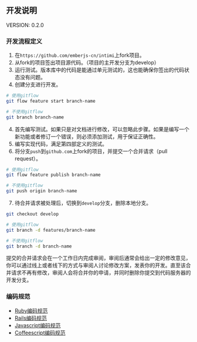 ## 开发说明

VERSION: 0.2.0

### 开发流程定义

1. 在`https://github.com/emberjs-cn/intimi`上fork项目。
1. 从fork的项目签出项目源代码。（项目的主开发分支为develop）
1. 运行测试。版本库中的代码是能通过单元测试的，这也能确保你签出的代码状态没有问题。
1. 创建分支进行开发。

  ```bash
  # 使用gitflow
  git flow feature start branch-name

  # 不使用gitflow
  git branch branch-name
  ```

4. 首先编写测试。如果只是对文档进行修改，可以忽略此步骤。如果是编写一个新功能或者修订一个错误，则必须添加测试，用于保证正确性。
5. 编写实现代码，满足第四部定义的测试。
6. 将分支`push`到`github.com`上fork的项目，并提交一个合并请求（pull
   request）。

  ```bash
  # 使用gitflow
  git flow feature publish branch-name

  # 不使用gitflow
  git push origin branch-name
  ```

7. 待合并请求被处理后，切换到`develop`分支，删除本地分支。

  ```bash
  git checkout develop

  # 使用gitflow
  git branch -d features/branch-name

  # 不使用gitflow
  git branch -d branch-name
  ```

提交的合并请求会在一个工作日内完成审阅，审阅后通常会给出一定的修改意见，你可以通过线上或者线下的方式与审阅人讨论修改方案，发表你的开发。直至该合并请求不再有修改，审阅人会将合并你的申请，并同时删除你提交到代码服务器的开发分支。

### 编码规范

* [Ruby编码规范](https://github.com/bbatsov/ruby-style-guide)
* [Rails编码规范](https://github.com/bbatsov/rails-style-guide)
* [Javascript编码规范](https://github.com/airbnb/javascript)
* [Coffeescript编码规范](https://github.com/polarmobile/coffeescript-style-guide)
